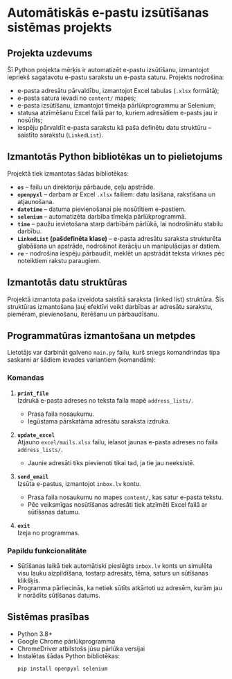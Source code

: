 # Automātiskās e-pastu izsūtīšanas sistēmas projekts

## Projekta uzdevums

Šī Python projekta mērķis ir automatizēt e-pastu izsūtīšanu, izmantojot iepriekš sagatavotu e-pastu sarakstu un e-pasta saturu. Projekts nodrošina:

- e-pasta adresātu pārvaldību, izmantojot Excel tabulas (`.xlsx` formātā);
- e-pasta satura ievadi no `content/` mapes;
- e-pasta izsūtīšanu, izmantojot tīmekļa pārlūkprogrammu ar Selenium;
- statusa atzīmēšanu Excel failā par to, kuriem adresātiem e-pasts jau ir nosūtīts;
- iespēju pārvaldīt e-pasta sarakstu kā paša definētu datu struktūru – saistīto sarakstu (`LinkedList`).

## Izmantotās Python bibliotēkas un to pielietojums

Projektā tiek izmantotas šādas bibliotēkas:

- **`os`** – failu un direktoriju pārbaude, ceļu apstrāde.
- **`openpyxl`** – darbam ar Excel `.xlsx` failiem: datu lasīšana, rakstīšana un atjaunošana.
- **`datetime`** – datuma pievienošanai pie nosūtītiem e-pastiem.
- **`selenium`** – automatizēta darbība tīmekļa pārlūkprogrammā.
- **`time`** – paužu ievietošana starp darbībām pārlūkā, lai nodrošinātu stabilu darbību.
- **`LinkedList` (pašdefinēta klase)** – e-pasta adresātu saraksta strukturēta glabāšana un apstrāde, nodrošinot iterāciju un manipulācijas ar datiem.
- **`re`** - nodrošina iespēju pārbaudīt, meklēt un apstrādāt teksta virknes pēc noteiktiem rakstu paraugiem.

## Izmantotās datu struktūras

Projektā izmantota paša izveidota saistītā saraksta (linked list) struktūra.
Šīs struktūras izmantošana ļauj efektīvi veikt darbības ar adresātu sarakstu, piemēram, pievienošanu, iterēšanu un pārbaudīšanu.

## Programmatūras izmantošana un metpdes

Lietotājs var darbināt galveno `main.py` failu, kurš sniegs komandrindas tipa saskarni ar šādiem ievades variantiem (komandām):

### Komandas

1. **`print_file`**  
   Izdrukā e-pasta adreses no teksta faila mapē `address_lists/`.  
   - Prasa faila nosaukumu.  
   - Iegūstama pārskatāma adresātu saraksta izdruka.

2. **`update_excel`**  
   Atjauno `excel/mails.xlsx` failu, ielasot jaunas e-pasta adreses no faila `address_lists/`.  
   - Jaunie adresāti tiks pievienoti tikai tad, ja tie jau neeksistē.

3. **`send_email`**  
   Izsūta e-pastus, izmantojot `inbox.lv` kontu.  
   - Prasa faila nosaukumu no mapes `content/`, kas satur e-pasta tekstu.  
   - Pēc veiksmīgas nosūtīšanas adresāti tiek atzīmēti Excel failā ar sūtīšanas datumu.

4. **`exit`**  
   Izeja no programmas.

### Papildu funkcionalitāte

- Sūtīšanas laikā tiek automātiski pieslēgts `inbox.lv` konts un simulēta visu lauku aizpildīšana, tostarp adresāts, tēma, saturs un sūtīšanas klikšķis.
- Programma pārliecinās, ka netiek sūtīts atkārtoti uz adresēm, kurām jau ir norādīts sūtīšanas datums.

## Sistēmas prasības

- Python 3.8+
- Google Chrome pārlūkprogramma
- ChromeDriver atbilstošs jūsu pārlūka versijai
- Instalētas šādas Python bibliotēkas:
  ```bash
  pip install openpyxl selenium
  ```
